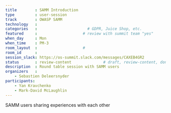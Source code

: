 ```yaml
---
title        : SAMM Introduction
type         : user-session
track        : OWASP SAMM
technology   :
categories   :                      # GDPR, Juice Shop, etc.
featured     :                    # review with summit team "yes"
when_day     : Mon
when_time    : PM-3
room_layout  :                    #
room_id      :
session_slack: https://os-summit.slack.com/messages/CAXEB4GR2
status       : review-content              # draft, review-content, done
description  : Round table session with SAMM users
organizers   :
    - Sebastien Deleersnyder
participants:
    - Yan Kravchenko
    - Mark-David McLaughlin
---
```


SAMM users sharing experiences with each other
